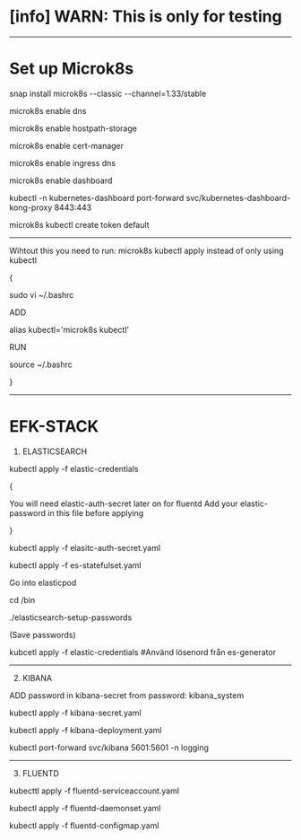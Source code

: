 [info] WARN: This is only for testing 
====================
----------------------------------------------------------------------------------------
Set up Microk8s
=============================
snap install microk8s --classic --channel=1.33/stable

microk8s enable dns

microk8s enable hostpath-storage

microk8s enable cert-manager

microk8s enable ingress dns

microk8s enable dashboard

kubectl -n kubernetes-dashboard port-forward svc/kubernetes-dashboard-kong-proxy 8443:443

microk8s kubectl create token default

----------------------------------------------------------------------------------------
Wihtout this you need to run: microk8s kubectl apply instead of only using kubectl

{

sudo vi ~/.bashrc

ADD

alias kubectl='microk8s kubectl'

RUN

source ~/.bashrc

}

----------------------------------------------------------------------------------------

EFK-STACK
====================

1. ELASTICSEARCH

kubectl apply -f elastic-credentials

{

You will need elastic-auth-secret later on for fluentd
Add your elastic-password in this file before applying

}

kubectl apply -f elasitc-auth-secret.yaml

kubectl apply -f es-statefulset.yaml

Go into elasticpod

cd /bin

./elasticsearch-setup-passwords

(Save passwords)

kubcetl apply -f elastic-credentials #Använd lösenord från es-generator

----------------------------------------------------------------------------------------
2. KIBANA

ADD password in kibana-secret from password: kibana_system

kubectl apply -f kibana-secret.yaml

kubectl apply -f kibana-deployment.yaml

kubectl port-forward svc/kibana 5601:5601 -n logging

----------------------------------------------------------------------------------------

3. FLUENTD

kubecttl apply -f fluentd-serviceaccount.yaml
   
kubectl apply -f fluentd-daemonset.yaml

kubectl apply -f fluentd-configmap.yaml





 

